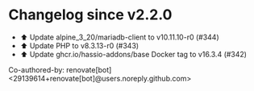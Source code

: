 # Changelog since v2.2.0
- ⬆️ Update alpine_3_20/mariadb-client to v10.11.10-r0 (#344) 
- ⬆️ Update PHP to v8.3.13-r0 (#343) 
- ⬆️ Update ghcr.io/hassio-addons/base Docker tag to v16.3.4 (#342)

Co-authored-by: renovate[bot] <29139614+renovate[bot]@users.noreply.github.com> 
